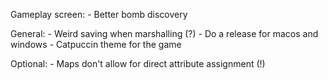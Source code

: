 Gameplay screen:
	- Better bomb discovery

General:
	- Weird saving when marshalling (?)
	- Do a release for macos and windows
	- Catpuccin theme for the game

Optional:
	- Maps don't allow for direct attribute assignment (!)

